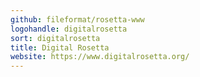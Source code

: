```yaml
---
github: fileformat/rosetta-www
logohandle: digitalrosetta
sort: digitalrosetta
title: Digital Rosetta
website: https://www.digitalrosetta.org/
---
```

